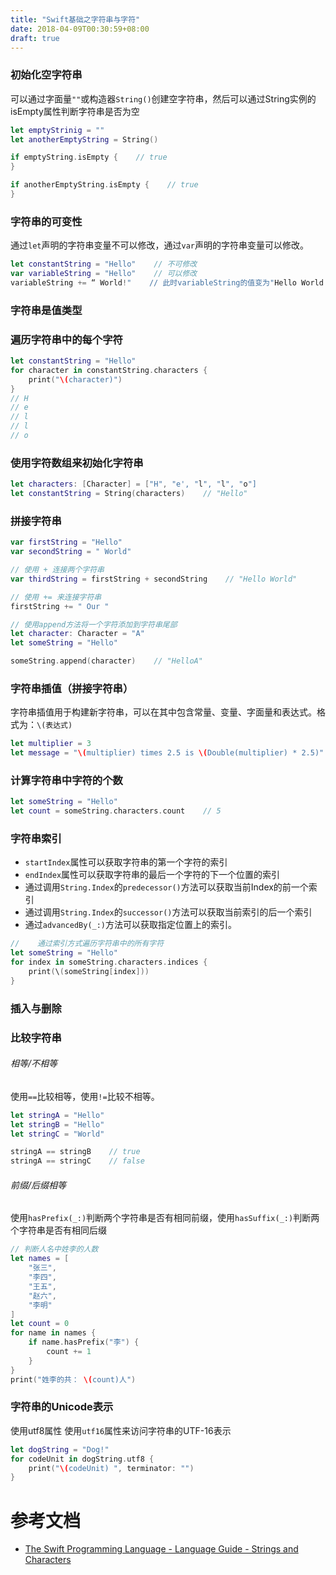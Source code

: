 ```yaml
---
title: "Swift基础之字符串与字符"
date: 2018-04-09T00:30:59+08:00
draft: true
---
```


### 初始化空字符串
可以通过字面量`""`或构造器`String()`创建空字符串，然后可以通过String实例的isEmpty属性判断字符串是否为空
```swift
let emptyStrinig = ""
let anotherEmptyString = String()

if emptyString.isEmpty {    // true
}

if anotherEmptyString.isEmpty {    // true
}
```

### 字符串的可变性
通过`let`声明的字符串变量不可以修改，通过`var`声明的字符串变量可以修改。
```swift
let constantString = "Hello"    // 不可修改
var variableString = "Hello"    // 可以修改
variableString += “ World!"    // 此时variableString的值变为"Hello World!"
```

### 字符串是值类型


### 遍历字符串中的每个字符
```swift
let constantString = "Hello"
for character in constantString.characters {
    print("\(character)")
}
// H
// e
// l
// l
// o
```

### 使用字符数组来初始化字符串
```swift
let characters: [Character] = ["H", "e', "l", "l", "o"]
let constantString = String(characters)    // "Hello"
```

### 拼接字符串
```swift
var firstString = "Hello"
var secondString = " World"

// 使用 + 连接两个字符串    
var thirdString = firstString + secondString    // "Hello World"

// 使用 += 来连接字符串
firstString += " Our "

// 使用append方法将一个字符添加到字符串尾部
let character: Character = "A"
let someString = "Hello"

someString.append(character)    // "HelloA"
```

### 字符串插值（拼接字符串）
字符串插值用于构建新字符串，可以在其中包含常量、变量、字面量和表达式。格式为：`\(表达式)`
```swift
let multiplier = 3
let message = "\(multiplier) times 2.5 is \(Double(multiplier) * 2.5)"    // "3 times 2.5 is 7.5"
```

### 计算字符串中字符的个数
```swift
let someString = "Hello"
let count = someString.characters.count    // 5
```

### 字符串索引
* `startIndex`属性可以获取字符串的第一个字符的索引
* `endIndex`属性可以获取字符串的最后一个字符的下一个位置的索引
* 通过调用`String.Index`的`predecessor()`方法可以获取当前Index的前一个索引
* 通过调用`String.Index`的`successor()`方法可以获取当前索引的后一个索引
* 通过`advancedBy(_:)`方法可以获取指定位置上的索引。

```swift
//    通过索引方式遍历字符串中的所有字符
let someString = "Hello"
for index in someString.characters.indices {
    print(\(someString[index]))
}
```

### 插入与删除

### 比较字符串
###### 相等/不相等
使用`==`比较相等，使用`!=`比较不相等。
```swift
let stringA = "Hello"
let stringB = "Hello"
let stringC = "World"

stringA == stringB    // true
stringA == stringC    // false
```

###### 前缀/后缀相等
使用`hasPrefix(_:)`判断两个字符串是否有相同前缀，使用`hasSuffix(_:)`判断两个字符串是否有相同后缀
```swift
// 判断人名中姓李的人数
let names = [
    "张三",
    "李四",
    "王五",
    "赵六",
    "李明"
]
let count = 0
for name in names {
    if name.hasPrefix("李") {
        count += 1
    }
}
print("姓李的共： \(count)人")
```

### 字符串的Unicode表示
使用utf8属性
使用`utf16`属性来访问字符串的UTF-16表示
```swift
let dogString = "Dog!"
for codeUnit in dogString.utf8 {
    print("\(codeUnit) ", terminator: "")
}
```

# 参考文档
- [The Swift Programming Language - Language Guide - Strings and Characters][swift-strings-and-characters]

[swift-strings-and-characters]: https://developer.apple.com/library/content/documentation/Swift/Conceptual/Swift_Programming_Language/StringsAndCharacters.html
